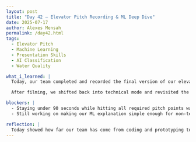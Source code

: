 ```yaml
---
layout: post  
title: "Day 42 – Elevator Pitch Recording & ML Deep Dive"  
date: 2025-07-17  
author: Alexes Mensah  
permalink: /day42.html  
tags:
  - Elevator Pitch
  - Machine Learning
  - Presentation Skills
  - AI Classification
  - Water Quality

what_i_learned: |
  Today, our team completed and recorded the final version of our elevator pitch video for the OASIS project. We focused on delivering a strong, clear message that introduced our research, the problem we’re solving, and how we’re using AI to address water contamination.

  After filming, we shifted back into technical mode and revisited the fundamentals of our machine learning model. We took time to clarify how our classification system works — from input features like pH and turbidity to how the trained model outputs risk levels. This helped us solidify our understanding before finalizing our written documentation and future presentations.

blockers: |
  - Staying under 90 seconds while hitting all required pitch points was a challenge.
  - Still working on making our ML explanation simple enough for non-technical audiences.

reflection: |
  Today showed how far our team has come from coding and prototyping to delivering a strong, compelling pitch. Reviewing the machine learning again after recording also helped reconnect the storytelling with the technical logic. It reminded us that understanding our model deeply makes it easier to explain with confidence and clarity.
---
```

